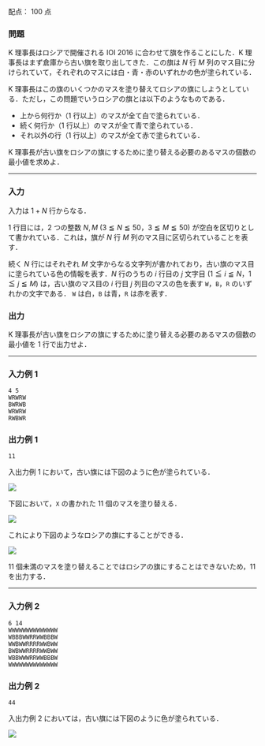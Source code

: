 配点： $100$ 点

### 問題
K 理事長はロシアで開催される IOI 2016 に合わせて旗を作ることにした．K 理事長はまず倉庫から古い旗を取り出してきた．この旗は $N$ 行 $M$ 列のマス目に分けられていて，それぞれのマスには白・青・赤のいずれかの色が塗られている．

K 理事長はこの旗のいくつかのマスを塗り替えてロシアの旗にしようとしている．ただし，この問題でいうロシアの旗とは以下のようなものである．

- 上から何行か（$1$ 行以上）のマスが全て白で塗られている．
- 続く何行か（$1$ 行以上）のマスが全て青で塗られている．
- それ以外の行（$1$ 行以上）のマスが全て赤で塗られている．

K 理事長が古い旗をロシアの旗にするために塗り替える必要のあるマスの個数の最小値を求めよ．

---

### 入力
入力は $1 + N$ 行からなる．

$1$ 行目には，$2$ つの整数 $N, M$ ($3 \leqq N \leqq 50$，$3 \leqq M \leqq 50$) が空白を区切りとして書かれている．これは，旗が $N$ 行 $M$ 列のマス目に区切られていることを表す．

続く $N$ 行にはそれぞれ $M$ 文字からなる文字列が書かれており，古い旗のマス目に塗られている色の情報を表す．$N$ 行のうちの $i$ 行目の $j$ 文字目 ($1 \leqq i \leqq N$，$1 \leqq j \leqq M$) は，古い旗のマス目の $i$ 行目 $j$ 列目のマスの色を表す `W`，`B`，`R` のいずれかの文字である． `W` は白，`B` は青，`R` は赤を表す．

### 出力
K 理事長が古い旗をロシアの旗にするために塗り替える必要のあるマスの個数の最小値を $1$ 行で出力せよ．

---

### 入力例 1
~~~
4 5
WRWRW
BWRWB
WRWRW
RWBWR
~~~

### 出力例 1
~~~
11
~~~
入出力例 1 において，古い旗には下図のように色が塗られている．

![](https://img.atcoder.jp/joi2016yo/2016-yo-t3-fig01.png)

下図において，`X` の書かれた $11$ 個のマスを塗り替える．

![](https://img.atcoder.jp/joi2016yo/2016-yo-t3-fig02.png)

これにより下図のようなロシアの旗にすることができる．

![](https://img.atcoder.jp/joi2016yo/2016-yo-t3-fig03.png)

$11$ 個未満のマスを塗り替えることではロシアの旗にすることはできないため，$11$ を出力する．

---

### 入力例 2
~~~
6 14
WWWWWWWWWWWWWW
WBBBWWRRWWBBBW
WWBWWRRRRWWBWW
BWBWWRRRRWWBWW
WBBWWWRRWWBBBW
WWWWWWWWWWWWWW
~~~

### 出力例 2
~~~
44
~~~
入出力例 2 においては，古い旗には下図のように色が塗られている．

![](https://img.atcoder.jp/joi2016yo/2016-yo-t3-fig04.png)